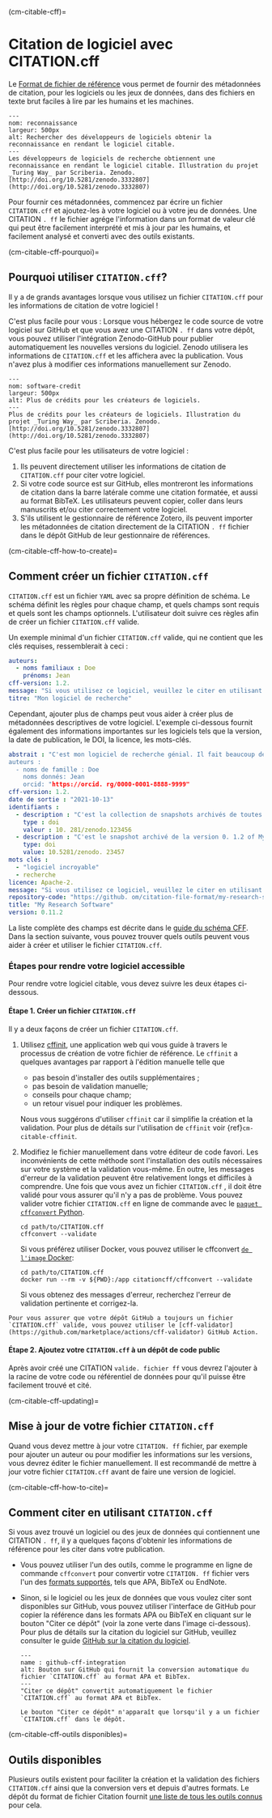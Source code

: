 (cm-citable-cff)=
# Citation de logiciel avec CITATION.cff

Le [Format de fichier de référence](https://citation-file-format.github.io) vous permet de fournir des métadonnées de citation, pour les logiciels ou les jeux de données, dans des fichiers en texte brut faciles à lire par les humains et les machines.

```{figure} ../../figures/recognition.jpg
---
nom: reconnaissance
largeur: 500px
alt: Rechercher des développeurs de logiciels obtenir la reconnaissance en rendant le logiciel citable.
---
Les développeurs de logiciels de recherche obtiennent une reconnaissance en rendant le logiciel citable. Illustration du projet _Turing Way_ par Scriberia. Zenodo. [http://doi.org/10.5281/zenodo.3332807](http://doi.org/10.5281/zenodo.3332807)
```

Pour fournir ces métadonnées, commencez par écrire un fichier `CITATION.cff` et ajoutez-les à votre logiciel ou à votre jeu de données. Une CITATION `. ff` le fichier agrége l'information dans un format de valeur clé qui peut être facilement interprété et mis à jour par les humains, et facilement analysé et converti avec des outils existants.

(cm-citable-cff-pourquoi)=
## Pourquoi utiliser `CITATION.cff`?

Il y a de grands avantages lorsque vous utilisez un fichier `CITATION.cff` pour les informations de citation de votre logiciel !

C'est plus facile pour vous : Lorsque vous hébergez le code source de votre logiciel sur GitHub et que vous avez une CITATION `. ff` dans votre dépôt, vous pouvez utiliser l'intégration Zenodo-GitHub pour publier automatiquement les nouvelles versions du logiciel. Zenodo utilisera les informations de `CITATION.cff` et les affichera avec la publication. Vous n'avez plus à modifier ces informations manuellement sur Zenodo.

```{figure} ../../figures/software-credit.jpg
---
nom: software-credit
largeur: 500px
alt: Plus de crédits pour les créateurs de logiciels.
---
Plus de crédits pour les créateurs de logiciels. Illustration du projet _Turing Way_ par Scriberia. Zenodo. [http://doi.org/10.5281/zenodo.3332807](http://doi.org/10.5281/zenodo.3332807)
```

C'est plus facile pour les utilisateurs de votre logiciel :
1. Ils peuvent directement utiliser les informations de citation de `CITATION.cff` pour citer votre logiciel.
2. Si votre code source est sur GitHub, elles montreront les informations de citation dans la barre latérale comme une citation formatée, et aussi au format BibTeX. Les utilisateurs peuvent copier, coller dans leurs manuscrits et/ou citer correctement votre logiciel.
3. S'ils utilisent le gestionnaire de référence Zotero, ils peuvent importer les métadonnées de citation directement de la CITATION `. ff` fichier dans le dépôt GitHub de leur gestionnaire de références.

(cm-citable-cff-how-to-create)=
## Comment créer un fichier `CITATION.cff`

`CITATION.cff` est un fichier `YAML` avec sa propre définition de schéma. Le schéma définit les règles pour chaque champ, et quels champs sont requis et quels sont les champs optionnels. L'utilisateur doit suivre ces règles afin de créer un fichier `CITATION.cff` valide.

Un exemple minimal d'un fichier `CITATION.cff` valide, qui ne contient que les clés requises, ressemblerait à ceci :

```yaml
auteurs:
  - noms familiaux : Doe
    prénoms: Jean
cff-version: 1.2.
message: "Si vous utilisez ce logiciel, veuillez le citer en utilisant les métadonnées de ce fichier."
titre: "Mon logiciel de recherche"
```

Cependant, ajouter plus de champs peut vous aider à créer plus de métadonnées descriptives de votre logiciel. L'exemple ci-dessous fournit également des informations importantes sur les logiciels tels que la version, la date de publication, le DOI, la licence, les mots-clés.

```yaml
abstrait : "C'est mon logiciel de recherche génial. Il fait beaucoup de choses.
auteurs :
  - noms de famille : Doe
    noms donnés: Jean
    orcid: "https://orcid. rg/0000-0001-8888-9999"
cff-version: 1.2.
date de sortie : "2021-10-13"
identifiants :
  - description : "C'est la collection de snapshots archivés de toutes les versions de mon logiciel de recherche"
    type : doi
    valeur : 10. 281/zenodo.123456
  - description : "C'est le snapshot archivé de la version 0. 1.2 of My Research Software"
    type: doi
    value: 10.5281/zenodo. 23457
mots clés :
  - "logiciel incroyable"
  - recherche
licence: Apache-2.
message: "Si vous utilisez ce logiciel, veuillez le citer en utilisant les métadonnées de ce fichier."
repository-code: "https://github. om/citation-file-format/my-research-software"
title: "My Research Software"
version: 0.11.2
```

La liste complète des champs est décrite dans le [guide du schéma CFF](https://github.com/citation-file-format/citation-file-format/blob/main/schema-guide.md). Dans la section suivante, vous pouvez trouver quels outils peuvent vous aider à créer et utiliser le fichier `CITATION.cff`.

### Étapes pour rendre votre logiciel accessible

Pour rendre votre logiciel citable, vous devez suivre les deux étapes ci-dessous.

#### Étape 1. Créer un fichier `CITATION.cff`

Il y a deux façons de créer un fichier `CITATION.cff`.

1. Utilisez [cffinit](https://citation-file-format.github.io/cff-initializer-javascript/), une application web qui vous guide à travers le processus de création de votre fichier de référence. Le `cffinit` a quelques avantages par rapport à l'édition manuelle telle que

    - pas besoin d'installer des outils supplémentaires ;
    - pas besoin de validation manuelle;
    - conseils pour chaque champ;
    - un retour visuel pour indiquer les problèmes.

    Nous vous suggérons d'utiliser `cffinit` car il simplifie la création et la validation. Pour plus de détails sur l'utilisation de `cffinit` voir {ref}`cm-citable-cffinit`.

2. Modifiez le fichier manuellement dans votre éditeur de code favori. Les inconvénients de cette méthode sont l'installation des outils nécessaires sur votre système et la validation vous-même. En outre, les messages d'erreur de la validation peuvent être relativement longs et difficiles à comprendre. Une fois que vous avez un fichier `CITATION.cff` , il doit être validé pour vous assurer qu'il n'y a pas de problème. Vous pouvez valider votre fichier `CITATION.cff` en ligne de commande avec le [`paquet cffconvert` Python](https://pypi.org/project/cffconvert/).

    ```shell
    cd path/to/CITATION.cff
    cffconvert --validate
    ```

    Si vous préférez utiliser Docker, vous pouvez utiliser le cffconvert [`de l'image` Docker](https://hub.docker.com/r/citationcff/cffconvert):

    ```shell
    cd path/to/CITATION.cff
    docker run --rm -v ${PWD}:/app citationcff/cffconvert --validate
    ```

    Si vous obtenez des messages d'erreur, recherchez l'erreur de validation pertinente et corrigez-la.

```{note}
Pour vous assurer que votre dépôt GitHub a toujours un fichier `CITATION.cff` valide, vous pouvez utiliser le [cff-validator](https://github.com/marketplace/actions/cff-validator) GitHub Action.
```

#### Étape 2. Ajoutez votre `CITATION.cff` à un dépôt de code public

Après avoir créé une CITATION `valide. fichier ff` vous devrez l'ajouter à la racine de votre code ou référentiel de données pour qu'il puisse être facilement trouvé et cité.

(cm-citable-cff-updating)=
## Mise à jour de votre fichier `CITATION.cff`

Quand vous devez mettre à jour votre `CITATION. ff` fichier, par exemple pour ajouter un auteur ou pour modifier les informations sur les versions, vous devrez éditer le fichier manuellement. Il est recommandé de mettre à jour votre fichier `CITATION.cff` avant de faire une version de logiciel.

(cm-citable-cff-how-to-cite)=
## Comment citer en utilisant `CITATION.cff`

Si vous avez trouvé un logiciel ou des jeux de données qui contiennent une CITATION `. ff`, il y a quelques façons d'obtenir les informations de référence pour les citer dans votre publication.

- Vous pouvez utiliser l'un des outils, comme le programme en ligne de commande `cffconvert` pour convertir votre `CITATION. ff` fichier vers l'un des [formats supportés](https://github.com/citation-file-format/cff-converter-python#supported-output-formats), tels que APA, BibTeX ou EndNote.

- Sinon, si le logiciel ou les jeux de données que vous voulez citer sont disponibles sur GitHub, vous pouvez utiliser l'interface de GitHub pour copier la référence dans les formats APA ou BibTeX en cliquant sur le bouton "Citer ce dépôt" (voir la zone verte dans l'image ci-dessous). Pour plus de détails sur la citation du logiciel sur GitHub, veuillez consulter le guide [GitHub sur la citation du logiciel](https://docs.github.com/en/repositories/managing-your-repositorys-settings-and-features/customizing-your-repository/about-citation-files).

  ```{figure} ../../figures/github-cff-integration.jpg
  ---
  name : github-cff-integration
  alt: Bouton sur GitHub qui fournit la conversion automatique du fichier `CITATION.cff` au format APA et BibTex.
  ---
  "Citer ce dépôt" convertit automatiquement le fichier `CITATION.cff` au format APA et BibTex.
  ```

  ```{note}
  Le bouton "Citer ce dépôt" n'apparaît que lorsqu'il y a un fichier `CITATION.cff` dans le dépôt.
  ```

(cm-citable-cff-outils disponibles)=
## Outils disponibles

Plusieurs outils existent pour faciliter la création et la validation des fichiers `CITATION.cff` ainsi que la conversion vers et depuis d'autres formats. Le dépôt du format de fichier Citation fournit [une liste de tous les outils connus](https://github.com/citation-file-format/citation-file-format#tools-to-work-with-citationcff-files-wrench) pour cela.
